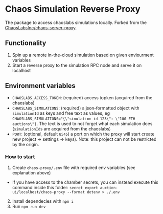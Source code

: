 # Chaos Simulation Reverse Proxy

The package to access chaoslabs simulations locally. Forked from the [ChaosLabsInc/chaos-server-proxy](https://github.com/ChaosLabsInc/chaos-server-proxy).

## Functionality

1. Spin up a remote in-the-cloud simulation based on given enviourment variables
2. Start a reverse proxy to the simulation RPC node and serve it on localhost

## Environment variables

- `CHAOSLABS_ACCESS_TOKEN`: (required) access topken (acquired from the chaoslabs)
- `CHAOSLABS_SIMULATIONS`: (required) a json-formatted object with `simulationId` as keys and free text as values, eg `CHAOSLABS_SIMULATIONS="{\"simulation-id-123\": \"100 ETH auctions\"}`. The text is used to not forget what each simulation does (`simulationId`s are acquired from the chaoslabs)
- `PORT`: (optional, default `8545`) a port on which the proxy will start
  create new project -> settings -> keys). Note: this project can not be restricted by the origin.

### How to start

1. Create `chaos-proxy/.env` file with required env variables (see explanation above)
  - If you have access to the chamber secrets, you can instead execute this command inside this folder:
    `secret export auction-ui/localhost/chaos-proxy --format dotenv > ./.env`
2. Install dependecies with `npm i`
3. Run `npm run dev`
